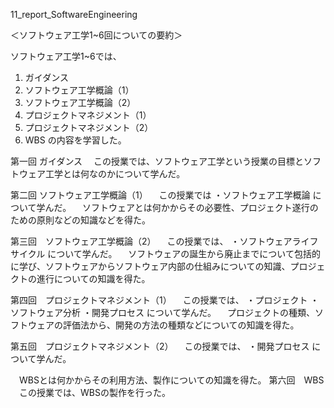 11_report_SoftwareEngineering

＜ソフトウェア工学1~6回についての要約＞

ソフトウェア工学1~6では、
1.  ガイダンス
2.  ソフトウェア工学概論（1）
3.  ソフトウェア工学概論（2）
4.  プロジェクトマネジメント（1）
5.  プロジェクトマネジメント（2）
6.  WBS
の内容を学習した。

第一回  ガイダンス
　この授業では、ソフトウェア工学という授業の目標とソフトウェア工学とは何なのかについて学んだ。

第二回  ソフトウェア工学概論（1）
　この授業では
 ・ソフトウェア工学概論
 について学んだ。
　ソフトウェアとは何かからその必要性、プロジェクト遂行のための原則などの知識などを得た。

第三回　ソフトウェア工学概論（2）
　この授業では、
・ソフトウェアライフサイクル
について学んだ。
　ソフトウェアの誕生から廃止までについて包括的に学び、ソフトウェアからソフトウェア内部の仕組みについての知識、プロジェクトの進行についての知識を得た。　

第四回　プロジェクトマネジメント（1）
　この授業では、
・プロジェクト
・ソフトウェア分析
・開発プロセス
について学んだ。
　プロジェクトの種類、ソフトウェアの評価法から、開発の方法の種類などについての知識を得た。

第五回　プロジェクトマネジメント（2）
　この授業では、
・開発プロセス
について学んだ。

　WBSとは何かからその利用方法、製作についての知識を得た。
第六回　WBS
　この授業では、WBSの製作を行った。
